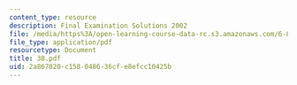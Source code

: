 ```yaml
---
content_type: resource
description: Final Examination Solutions 2002
file: /media/https%3A/open-learning-course-data-rc.s3.amazonaws.com/6-821-programming-languages-fall-2002/2a867820c158048636cfe8efcc10425b_38.pdf
file_type: application/pdf
resourcetype: Document
title: 38.pdf
uid: 2a867820-c158-0486-36cf-e8efcc10425b
---
```

